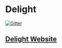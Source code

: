 # Delight

[![Gitter](https://badges.gitter.im/DelightChat/community.svg)](https://gitter.im/DelightChat/community?utm_source=badge&utm_medium=badge&utm_campaign=pr-badge)

## [Delight Website](https://delight-dev.github.io/)
